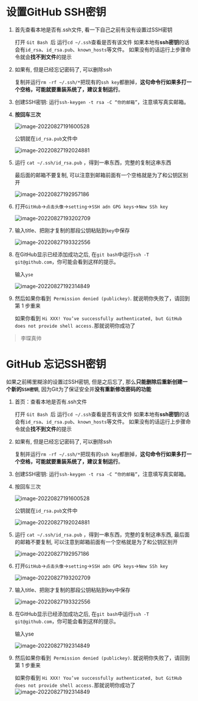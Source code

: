 # 设置GitHub SSH密钥

1. 首先查看本地是否有.ssh文件, 看一下自己之前有没有设置过SSH密钥

   打开 `Git Bash `后 运行` cd ~/.ssh `查看是否有该文件
   如果本地有**ssh密钥**的话会有`id_rsa`、`id_rsa.pub`、`known_hosts`等文件。
   如果没有的话运行上步骤命令就会**找不到文件**的提示

2. 如果有, 但是已经忘记密码了, 可以删除ssh

   复制并运行`rm -rf ~/.ssh/*`把现有的`ssh key`都删掉，**这句命令行如果多打一个空格，可能就要重装系统了，建议复制运行**。

3. 创建SSH密钥: 运行`ssh-keygen -t rsa -C “你的邮箱”`，注意填写真实邮箱。

4. **按回车三次**

   ![image-20220827191600528](E:\Typora\ty_Photo\image-20220827191600528.png)

   公钥就在`id_rsa.pub`文件中

   ![image-20220827192024881](E:\Typora\ty_Photo\image-20220827192024881.png)

5. 运行 `cat ~/.ssh/id_rsa.pub` ，得到一串东西，完整的复制这串东西

   最后面的邮箱不要复制, 可以注意到邮箱前面有一个空格就是为了和公钥区别开

   ![image-20220827192957186](E:\Typora\ty_Photo\image-20220827192957186.png)

6. 打开`GitHub`->`点击头像`->`setting`->`SSH adn GPG keys`->`New SSh key`

   ![image-20220827193202709](E:\Typora\ty_Photo\image-20220827193202709.png)

7. 输入title、把刚才复制的那段公钥粘贴到`key`中保存

   ![image-20220827193322556](E:\Typora\ty_Photo\image-20220827193322556.png)

8. 在GitHub显示已经添加成功之后, 在`git bash`中运行`ssh -T git@github.com`，你可能会看到这样的提示。

   输入`yse`

   ![image-20220827192314849](E:\Typora\ty_Photo\image-20220827192314849.png)

9. 然后如果你看到` Permission denied (publickey)`. 就说明你失败了，请回到第 1 步重来

   如果你看到 `Hi XXX! You’ve successfully authenticated, but GitHub does not provide shell access.`那就说明你成功了



> 李琛真帅





# GitHub 忘记SSH密钥

如果之前稀里糊涂的设置过SSH密钥, 但是之后忘了, 那么**只能删除后重新创建一个新的`SSH密钥`**, 因为Git为了保证安全并**没有重新修改密码的功能**

1. 首页：查看本地是否有.ssh文件

   打开 `Git Bash `后 运行` cd ~/.ssh `查看是否有该文件
   如果本地有**ssh密钥**的话会有`id_rsa`、`id_rsa.pub`、`known_hosts`等文件。
   如果没有的话运行上步骤命令就会**找不到文件**的提示

2. 如果有, 但是已经忘记密码了, 可以删除ssh

   复制并运行`rm -rf ~/.ssh/*`把现有的`ssh key`都删掉，**这句命令行如果多打一个空格，可能就要重装系统了，建议复制运行**。

3. 创建SSH密钥: 运行`ssh-keygen -t rsa -C “你的邮箱”`，注意填写真实邮箱。

4. 按回车三次

   ![image-20220827191600528](E:\Typora\ty_Photo\image-20220827191600528.png)

   公钥就在`id_rsa.pub`文件中

   ![image-20220827192024881](E:\Typora\ty_Photo\image-20220827192024881.png)

5. 运行 `cat ~/.ssh/id_rsa.pub` ，得到一串东西，完整的复制这串东西, 最后面的邮箱不要复制, 可以注意到邮箱前面有一个空格就是为了和公钥区别开

   ![image-20220827192957186](E:\Typora\ty_Photo\image-20220827192957186.png)

6. 打开`GitHub`->`点击头像`->`setting`->`SSH adn GPG keys`->`New SSh key`

   ![image-20220827193202709](E:\Typora\ty_Photo\image-20220827193202709.png)

7. 输入title、把刚才复制的那段公钥粘贴到key中保存

   ![image-20220827193322556](E:\Typora\ty_Photo\image-20220827193322556.png)

8. 在GitHub显示已经添加成功之后, 在`git bash`中运行`ssh -T git@github.com`，你可能会看到这样的提示。

   输入yse

   ![image-20220827192314849](E:\Typora\ty_Photo\image-20220827192314849.png)

9. 然后如果你看到` Permission denied (publickey)`. 就说明你失败了，请回到第 1 步重来

   如果你看到 `Hi XXX! You’ve successfully authenticated, but GitHub does not provide shell access.`那就说明你成功了![image-20220827192314849](E:\Typora\ty_Photo\image-20220827192314849.png)